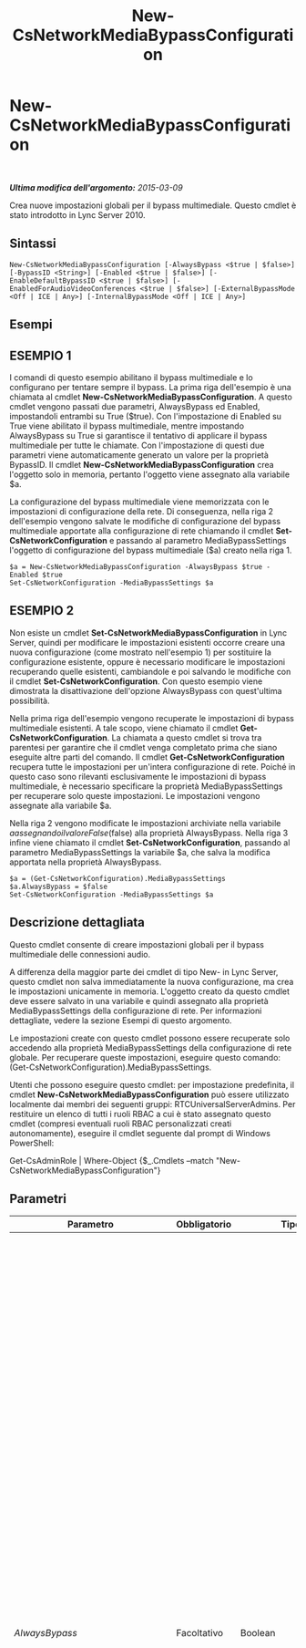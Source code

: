 ﻿---
title: New-CsNetworkMediaBypassConfiguration
TOCTitle: New-CsNetworkMediaBypassConfiguration
ms:assetid: 24055ae5-7fc8-4ca5-9e65-ac3a1f17b405
ms:mtpsurl: https://technet.microsoft.com/it-it/library/Gg425718(v=OCS.15)
ms:contentKeyID: 49299939
ms.date: 08/24/2015
mtps_version: v=OCS.15
ms.translationtype: HT
---

# New-CsNetworkMediaBypassConfiguration

 

_**Ultima modifica dell'argomento:** 2015-03-09_

Crea nuove impostazioni globali per il bypass multimediale. Questo cmdlet è stato introdotto in Lync Server 2010.

## Sintassi

    New-CsNetworkMediaBypassConfiguration [-AlwaysBypass <$true | $false>] [-BypassID <String>] [-Enabled <$true | $false>] [-EnableDefaultBypassID <$true | $false>] [-EnabledForAudioVideoConferences <$true | $false>] [-ExternalBypassMode <Off | ICE | Any>] [-InternalBypassMode <Off | ICE | Any>]

## Esempi

## ESEMPIO 1

I comandi di questo esempio abilitano il bypass multimediale e lo configurano per tentare sempre il bypass. La prima riga dell'esempio è una chiamata al cmdlet **New-CsNetworkMediaBypassConfiguration**. A questo cmdlet vengono passati due parametri, AlwaysBypass ed Enabled, impostandoli entrambi su True ($true). Con l'impostazione di Enabled su True viene abilitato il bypass multimediale, mentre impostando AlwaysBypass su True si garantisce il tentativo di applicare il bypass multimediale per tutte le chiamate. Con l'impostazione di questi due parametri viene automaticamente generato un valore per la proprietà BypassID. Il cmdlet **New-CsNetworkMediaBypassConfiguration** crea l'oggetto solo in memoria, pertanto l'oggetto viene assegnato alla variabile $a.

La configurazione del bypass multimediale viene memorizzata con le impostazioni di configurazione della rete. Di conseguenza, nella riga 2 dell'esempio vengono salvate le modifiche di configurazione del bypass multimediale apportate alla configurazione di rete chiamando il cmdlet **Set-CsNetworkConfiguration** e passando al parametro MediaBypassSettings l'oggetto di configurazione del bypass multimediale ($a) creato nella riga 1.

    $a = New-CsNetworkMediaBypassConfiguration -AlwaysBypass $true -Enabled $true
    Set-CsNetworkConfiguration -MediaBypassSettings $a

## ESEMPIO 2

Non esiste un cmdlet **Set-CsNetworkMediaBypassConfiguration** in Lync Server, quindi per modificare le impostazioni esistenti occorre creare una nuova configurazione (come mostrato nell'esempio 1) per sostituire la configurazione esistente, oppure è necessario modificare le impostazioni recuperando quelle esistenti, cambiandole e poi salvando le modifiche con il cmdlet **Set-CsNetworkConfiguration**. Con questo esempio viene dimostrata la disattivazione dell'opzione AlwaysBypass con quest'ultima possibilità.

Nella prima riga dell'esempio vengono recuperate le impostazioni di bypass multimediale esistenti. A tale scopo, viene chiamato il cmdlet **Get-CsNetworkConfiguration**. La chiamata a questo cmdlet si trova tra parentesi per garantire che il cmdlet venga completato prima che siano eseguite altre parti del comando. Il cmdlet **Get-CsNetworkConfiguration** recupera tutte le impostazioni per un'intera configurazione di rete. Poiché in questo caso sono rilevanti esclusivamente le impostazioni di bypass multimediale, è necessario specificare la proprietà MediaBypassSettings per recuperare solo queste impostazioni. Le impostazioni vengono assegnate alla variabile $a.

Nella riga 2 vengono modificate le impostazioni archiviate nella variabile $a assegnando il valore False ($false) alla proprietà AlwaysBypass. Nella riga 3 infine viene chiamato il cmdlet **Set-CsNetworkConfiguration**, passando al parametro MediaBypassSettings la variabile $a, che salva la modifica apportata nella proprietà AlwaysBypass.

    $a = (Get-CsNetworkConfiguration).MediaBypassSettings
    $a.AlwaysBypass = $false
    Set-CsNetworkConfiguration -MediaBypassSettings $a

## Descrizione dettagliata

Questo cmdlet consente di creare impostazioni globali per il bypass multimediale delle connessioni audio.

A differenza della maggior parte dei cmdlet di tipo New- in Lync Server, questo cmdlet non salva immediatamente la nuova configurazione, ma crea le impostazioni unicamente in memoria. L'oggetto creato da questo cmdlet deve essere salvato in una variabile e quindi assegnato alla proprietà MediaBypassSettings della configurazione di rete. Per informazioni dettagliate, vedere la sezione Esempi di questo argomento.

Le impostazioni create con questo cmdlet possono essere recuperate solo accedendo alla proprietà MediaBypassSettings della configurazione di rete globale. Per recuperare queste impostazioni, eseguire questo comando: (Get-CsNetworkConfiguration).MediaBypassSettings.

Utenti che possono eseguire questo cmdlet: per impostazione predefinita, il cmdlet **New-CsNetworkMediaBypassConfiguration** può essere utilizzato localmente dai membri dei seguenti gruppi: RTCUniversalServerAdmins. Per restituire un elenco di tutti i ruoli RBAC a cui è stato assegnato questo cmdlet (compresi eventuali ruoli RBAC personalizzati creati autonomamente), eseguire il cmdlet seguente dal prompt di Windows PowerShell:

Get-CsAdminRole | Where-Object {$\_.Cmdlets –match "New-CsNetworkMediaBypassConfiguration"}

## Parametri


<table>
<colgroup>
<col style="width: 25%" />
<col style="width: 25%" />
<col style="width: 25%" />
<col style="width: 25%" />
</colgroup>
<thead>
<tr class="header">
<th>Parametro</th>
<th>Obbligatorio</th>
<th>Tipo</th>
<th>Descrizione</th>
</tr>
</thead>
<tbody>
<tr class="odd">
<td><p><em>AlwaysBypass</em></p></td>
<td><p>Facoltativo</p></td>
<td><p>Boolean</p></td>
<td><p>Impostando questo parametro su True viene effettuato un tentativo di bypass multimediale per tutte le chiamate.</p>
<p>Impostare il valore di questo parametro su True solo se il servizio Controllo di ammissione di chiamata non è implementato o è disabilitato. Impostare questo parametro su True solo per le distribuzioni in cui:</p>
<p>- Non è necessario il controllo della larghezza di banda.</p>
<p>- Non è necessaria una configurazione con granularità fine per determinare quando dovrebbe avvenire il bypass.</p>
<p>- Esiste la piena connettività tra gateway e client.</p>
<p>Se il parametro Enabled è impostato su True e AlwaysBypass è impostato su False, la logica di bypass utilizzerà i siti e le regioni di configurazione della rete per determinare quando è possibile il bypass.</p>
<p>Se si imposta AlwaysBypass su True ma non si imposta anche il valore del parametro Enabled su True, viene visualizzato un messaggio di avviso. L'impostazione Ignora sempre viene ignorata se l'opzione Abilitato è impostata su false.</p>
<p>Impostando sia AlwaysBypass sia Enabled su True viene generato automaticamente un ID di bypass che sarà memorizzato nella proprietà BypassID.</p>
<p>Valore predefinito: False</p></td>
</tr>
<tr class="even">
<td><p><em>BypassID</em></p></td>
<td><p>Facoltativo</p></td>
<td><p>String</p></td>
<td><p>ID di bypass multimediale. Se il parametro AlwaysBypass è impostato su True e viene fornito un valore per questo parametro, il valore BypassID sarà associato a tutte le subnet. Se AlwaysBypass è False, il valore BypassID viene associato a tutte le subnet che non sono presenti nelle regioni e nei siti di configurazione della rete.</p>
<p>Questo ID deve essere nel formato di un GUID (ad esempio, 96f14dea-5170-429a-b92b-f1cb909c4bb6). Tuttavia, in genere non è necessario impostare o modificare questo parametro. Questo valore viene generato automaticamente quando Enabled è impostato su True e quando 1) AlwaysBypass è impostato su True o 2) il parametro EnableDefaultBypassID è impostato su True.</p></td>
</tr>
<tr class="odd">
<td><p><em>Enabled</em></p></td>
<td><p>Facoltativo</p></td>
<td><p>Boolean</p></td>
<td><p>L'impostazione di questo parametro su True consente di abilitare il bypass multimediale. A questo punto le decisioni di bypass saranno basate sul valore dell'impostazione AlwaysBypass, secondo quanto riportato di seguito:</p>
<p>- Se AlwaysBypass è True, il bypass viene tentato per tutte le chiamate.</p>
<p>- Se AlwaysBypass è False, utilizzare la regione e il sito di configurazione della rete per determinare se il bypass è possibile.</p>
<p>Valore predefinito: False</p></td>
</tr>
<tr class="even">
<td><p><em>EnableDefaultBypassID</em></p></td>
<td><p>Facoltativo</p></td>
<td><p>Boolean</p></td>
<td><p>Questo valore viene applicato solo se AlwaysBypass è impostato su False.</p>
<p>Impostando questo valore su True viene generato automaticamente un ID di bypass, che sarà memorizzato nella proprietà BypassID.</p>
<p>Questo parametro è utile quando esiste un core ben connesso a siti remoti che presentano collegamenti con larghezza di banda vincolata. L'amministratore deve definire solamente le subnet associate ai siti remoti attraverso le aree e i siti di configurazione di rete. Eventuali subnet associate al core non devono essere definite e tra queste subnet sarà tentato automaticamente il bypass.</p>
<p>Valore predefinito: False</p></td>
</tr>
<tr class="odd">
<td><p><em>EnabledForAudioVideoConferences</em></p></td>
<td><p>Facoltativo</p></td>
<td><p>Boolean</p></td>
<td><p>Indica se deve essere utilizzato il bypass multimediale per le conferenze audio/video. Il valore predefinito è False ($False).</p></td>
</tr>
<tr class="even">
<td><p><em>ExternalBypassMode</em></p></td>
<td><p>Facoltativo</p></td>
<td><p>BypassModeEnumType</p></td>
<td><p>Riservato per utilizzi futuri. Il bypass multimediale esterno non è supportato in Lync Server.</p>
<p>Valore predefinito: Off</p></td>
</tr>
<tr class="odd">
<td><p><em>InternalBypassMode</em></p></td>
<td><p>Facoltativo</p></td>
<td><p>BypassModeEnumType</p></td>
<td><p>Il valore di questo parametro stabilisce quando i client che si connettono dall'interno della rete dell'organizzazione possono tentare l'esecuzione del bypass multimediale. Se Enabled è impostato su True, questo valore viene automaticamente cambiato in Any. Altri valori di questo parametro sono riservati per l'uso in futuro.</p>
<p>Valore predefinito: Off</p></td>
</tr>
</tbody>
</table>


## Tipi di input

Nessuno.

## Tipi restituiti

Consente di creare un riferimento oggetto di tipo Microsoft.Rtc.Management.WritableConfig.Settings.NetworkConfiguration.MediaBypassSettingsType.

## Vedere anche

#### Ulteriori risorse

[Get-CsNetworkConfiguration](get-csnetworkconfiguration.md)  
[Set-CsNetworkConfiguration](set-csnetworkconfiguration.md)

